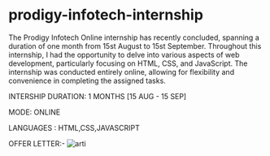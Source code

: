 # prodigy-infotech-internship
The Prodigy Infotech Online internship has recently concluded, spanning a duration of one month from 15st August to 15st September. Throughout this internship, I had the opportunity to delve into various aspects of web development, particularly focusing on HTML, CSS, and JavaScript. The internship was conducted entirely online, allowing for flexibility and convenience in completing the assigned tasks.

INTERSHIP DURATION: 1 MONTHS [15 AUG - 15 SEP]

MODE: ONLINE

LANGUAGES : HTML,CSS,JAVASCRIPT

OFFER LETTER:-
![arti](https://github.com/user-attachments/assets/dc0da63d-cf78-4ca3-b423-f2b135114149)
